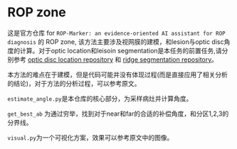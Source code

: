 # ROP zone

这是官方仓库 for `ROP-Marker: an evidence-oriented AI assistant for ROP diagnosis` 的 ROP zone, 该方法主要涉及视网膜的建模，和lesion与optic disc角度的计算。对于optic location和leisoin segmentation是本任务的前置任务,请分别参考 [optic disc location repository](https://github.com/defensetongxue/optic_disc_location) 和 [ridge segmentation repository](https://github.com/defensetongxue/ridge_segmentation)。

本方法的难点在于建模，但是代码可能并没有体现过程(而是直接应用了相关分析的结论)，对于方法的分析过程，可以参考原文。

`estimate_angle.py`是本仓库的核心部分，为采样病灶并计算角度。

`get_best_ab` 为通过穷举，找到对于near和far的合适的补偿角度，和分区1,2,3的分界线。

`visual.py`为一个可视化方案，效果可以参考原文中的图像。